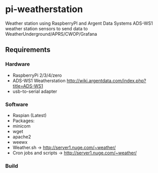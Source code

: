 # pi-weatherstation
Weather station using RaspberryPI and Argent Data Systems ADS-WS1 weather station sensors to send data to WeatherUnderground/APRS/CWOP/Grafana

## Requirements
### Hardware
 - RaspberryPi 2/3/4/zero
 - ADS-WS1 Weatherstation http://wiki.argentdata.com/index.php?title=ADS-WS1
 - usb-to-serial adapter

### Software
 - Raspian (Latest)
 - Packages:
  -  minicom
  -  wget
  -  apache2
  -  weewx
  -  Weather.sh -> http://server1.nuge.com/~weather/
  -  Cron jobs and scripts -> http://server1.nuge.com/~weather/

### Build
